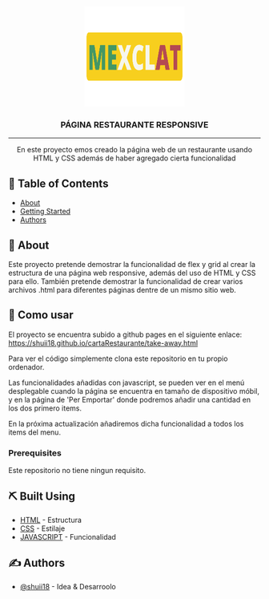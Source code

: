 <p align="center">
  <a href="" rel="noopener">
 <img width=200px height=200px src="imgs/mexclat-logo-tr.png" alt="Logo restaurante"></a>
</p>

<h3 align="center">PÁGINA RESTAURANTE RESPONSIVE</h3>

---

<p align="center"> En este proyecto emos creado la página web de un restaurante usando HTML y CSS además de haber agregado cierta funcionalidad
    <br> 
</p>

## 📝 Table of Contents

- [About](#about)
- [Getting Started](#getting_started)
- [Authors](#authors)

## 🧐 About <a name = "about"></a>

Este proyecto pretende demostrar la funcionalidad de flex y grid al crear la estructura de una página web responsive, además del uso de HTML y CSS para ello. También pretende demostrar la funcionalidad de crear varios archivos .html para diferentes páginas dentre de un mismo sitio web.

## 🏁 Como usar <a name = "getting_started"></a>

El proyecto se encuentra subido a github pages en el siguiente enlace: https://shuii18.github.io/cartaRestaurante/take-away.html

Para ver el código simplemente clona este repositorio en tu propio ordenador.

Las funcionalidades añadidas con javascript, se pueden ver en el menú desplegable cuando la página se encuentra en tamaño de dispositivo móbil, y en la página de 'Per Emportar' donde podremos añadir una cantidad en los dos primero items.

En la próxima actualización añadiremos dicha funcionalidad a todos los items del menu.

### Prerequisites

Este repositorio no tiene ningun requisito.

## ⛏️ Built Using <a name = "built_using"></a>

- [HTML](https://www.html5.com/) - Estructura
- [CSS](https://www.css.com/) - Estilaje
- [JAVASCRIPT](https://www.javascript.org/) - Funcionalidad

## ✍️ Authors <a name = "authors"></a>

- [@shuii18](https://github.com/shuii18) - Idea & Desarroolo
